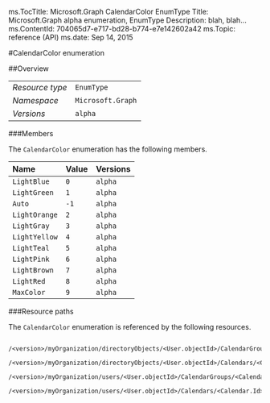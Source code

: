 ms.TocTitle: Microsoft.Graph CalendarColor EnumType
Title: Microsoft.Graph alpha  enumeration, EnumType
Description: blah, blah...
ms.ContentId: 704065d7-e717-bd28-b774-e7e142602a42
ms.Topic: reference (API)
ms.date: Sep 14, 2015

#CalendarColor enumeration

 



<a name="msg-enum-type-CalendarColor"> </a>
##Overview

|  |  | 
| :-- | :-- | 
| _Resource type_ | `EnumType` | 
| _Namespace_ | `Microsoft.Graph` | 
| _Versions_ | `alpha` | 


###Members

The `CalendarColor` enumeration has the following members. 

| Name | Value | Versions | 
| :-- | :-- | :-- | 
| `LightBlue` | `0` | `alpha` | 
| `LightGreen` | `1` | `alpha` | 
| `Auto` | `-1` | `alpha` | 
| `LightOrange` | `2` | `alpha` | 
| `LightGray` | `3` | `alpha` | 
| `LightYellow` | `4` | `alpha` | 
| `LightTeal` | `5` | `alpha` | 
| `LightPink` | `6` | `alpha` | 
| `LightBrown` | `7` | `alpha` | 
| `LightRed` | `8` | `alpha` | 
| `MaxColor` | `9` | `alpha` | 


###Resource paths

The `CalendarColor` enumeration is referenced by the following resources. 

```no-highlight
	/<version>/myOrganization/directoryObjects/<User.objectId>/CalendarGroups/<CalendarGroup.Id>/Calendars/<Calendar.Id>/Color
	/<version>/myOrganization/directoryObjects/<User.objectId>/Calendars/<Calendar.Id>/Color
	/<version>/myOrganization/users/<User.objectId>/CalendarGroups/<CalendarGroup.Id>/Calendars/<Calendar.Id>/Color
	/<version>/myOrganization/users/<User.objectId>/Calendars/<Calendar.Id>/Color```





